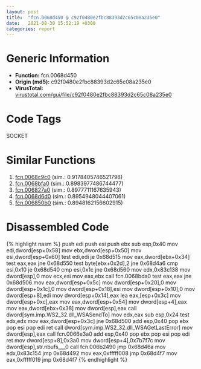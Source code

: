 ```yaml
---
layout: post
title:  "fcn.0068d450 @ c92f0480e2fbc88393d2c65c08a235e0"
date:   2021-08-30 15:52:19 +0300
categories: report
---
```


# Generic Information
- **Function:** fcn.0068d450
- **Origin (md5):** c92f0480e2fbc88393d2c65c08a235e0
- **VirusTotal:** [virustotal.com/gui/file/c92f0480e2fbc88393d2c65c08a235e0][virustotal_ref]

# Code Tags
<span class="tag" id="SOCKET">SOCKET</span>


# Similar Functions

1. [fcn.0068c9c0][similar_1_ref] (sim.: 0.9178405746521798)
2. [fcn.0068bfa0][similar_2_ref] (sim.: 0.8983977486744477)
3. [fcn.006827a0][similar_3_ref] (sim.: 0.8977711167635943)
4. [fcn.0068d6d0][similar_4_ref] (sim.: 0.8954948044407061)
5. [fcn.006850b0][similar_5_ref] (sim.: 0.8948162156602915)


# Disassembled Code

{% highlight nasm %}
push edi
push esi
push ebx
sub esp,0x40
mov edi,dword[esp+0x58]
mov ebx,dword[esp+0x50]
mov esi,dword[esp+0x60]
test edi,edi
je 0x68d515
mov eax,dword[ebx+0x34]
test eax,eax
jne 0x68d550
test byte[ebx+0x2d],2
jne 0x68d4a6
cmp esi,0x10
je 0x68d540
cmp esi,0x1c
jne 0x68d560
mov edx,0x83c138
mov dword[esp],0
mov ecx,esi
mov eax,ebx
call fcn.0068bda0
test eax,eax
jne 0x68d506
mov eax,dword[esp+0x5c]
mov dword[esp+0x20],0
mov dword[esp+0x1c],0
mov dword[esp+0x18],esi
mov dword[esp+0x10],0
mov dword[esp+8],edi
mov dword[esp+0x14],eax
lea eax,[esp+0x3c]
mov dword[esp+0xc],eax
mov eax,dword[esp+0x54]
mov dword[esp+4],eax
mov eax,dword[ebx+0x38]
mov dword[esp],eax
call dword[sym.imp.WS2_32.dll_WSASendTo]
mov edx,eax
sub esp,0x24
test edx,edx
mov eax,dword[esp+0x3c]
jne 0x68d500
add esp,0x40
pop ebx
pop esi
pop edi
ret 
call dword[sym.imp.WS2_32.dll_WSAGetLastError]
mov dword[esp],eax
call fcn.0066e3a0
add esp,0x40
pop ebx
pop esi
pop edi
ret 
mov dword[esp+8],0x3a0
mov dword[esp+4],0x7b7f7c
mov dword[esp],str.nbufs___0
call fcn.006b2490
jmp 0x68d46a
mov edx,0x83c154
jmp 0x68d492
mov eax,0xfffff008
jmp 0x68d4f7
mov eax,0xfffff019
jmp 0x68d4f7
{% endhighlight %}


[similar_1_ref]: /report/fcn.0068c9c0@c92f0480e2fbc88393d2c65c08a235e0
[similar_2_ref]: /report/fcn.0068bfa0@c92f0480e2fbc88393d2c65c08a235e0
[similar_3_ref]: /report/fcn.006827a0@c92f0480e2fbc88393d2c65c08a235e0
[similar_4_ref]: /report/fcn.0068d6d0@c92f0480e2fbc88393d2c65c08a235e0
[similar_5_ref]: /report/fcn.006850b0@c92f0480e2fbc88393d2c65c08a235e0
[virustotal_ref]: https://www.virustotal.com/gui/file/c92f0480e2fbc88393d2c65c08a235e0